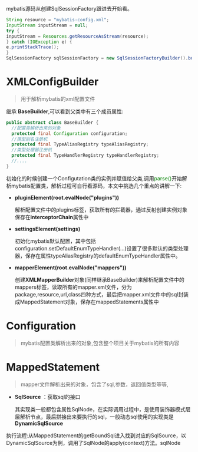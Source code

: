 mybatis源码从创建SqlSessionFactory跟进去开始看。

```java
String resource = "mybatis-config.xml";
InputStream inputStream = null;
try {
inputStream = Resources.getResourceAsStream(resource);
} catch (IOException e) {
e.printStackTrace();
}
SqlSessionFactory sqlSessionFactory = new SqlSessionFactoryBuilder().build(inputStream);
```

# **XMLConfigBuilder** 

> 用于解析mybatis的xml配置文件

继承 **BaseBuilder**,可以看到父类中有三个成员属性:

```java
public abstract class BaseBuilder {
  //配置类解析出来的对象
  protected final Configuration configuration;
  //类型别名注册机
  protected final TypeAliasRegistry typeAliasRegistry;
  //类型处理器注册机
  protected final TypeHandlerRegistry typeHandlerRegistry;
  //....
}
```

初始化的时候创建一个Configutation类的实例并赋值给父类,调用<span style="color:green">parse()</span>开始解析mybatis配置类，解析过程可自行看源码，本文中挑选几个重点的讲解一下:

- **pluginElement(root.evalNode("plugins"))**

  解析配置文件中的plugins标签，获取所有的拦截器，通过反射创建实例对象保存在**interceptorChain**属性中

- **settingsElement(settings)**

  初始化mybatis默认配置，其中包括configuration.setDefaultEnumTypeHandler(...)设置了很多默认的类型处理器，保存在属性typeAliasRegistry的defaultEnumTypeHandler属性中。

- **mapperElement(root.evalNode("mappers"))**

  创建**XMLMapperBuilder**对象(同样继承BaseBuilder)来解析配置文件中的mappers标签，读取所有的mapper.xml文件，分为package,resource,url,class四种方式，最后把mapper.xml文件中的sql封装成MappedStatement对象，保存在mappedStatements属性中

# Configuration

> mybatis配置类解析出来的对象,包含整个项目关于mybatis的所有内容

# MappedStatement

> mapper文件解析出来的对象，包含了sql,参数，返回值类型等等,

- **SqlSource** ：获取sql的接口

  其实现类一般都包含属性SqlNode，在实际调用过程中，是使用装饰器模式层层解析节点，最后拼接出来要执行的sql，一般动态sql使用的实现类是**DynamicSqlSource**

执行流程:从MappedStatement的getBoundSql进入找到对应的SqlSource，以DynamicSqlSource为例，调用了SqlNode的apply(context)方法。sqlNode


